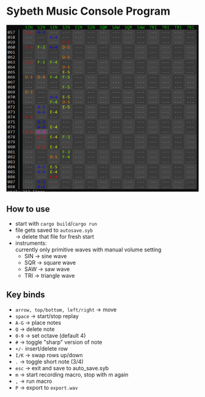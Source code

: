 # Sybeth Music Console Program

![](editor.png)

## How to use
- start with `cargo build`/`cargo run`
- file gets saved to `autosave.syb` <br>
-> delete that file for fresh start
- instruments:<br>
    currently only primitive waves with manual volume setting
  - SIN -> sine wave
  - SQR -> square wave
  - SAW -> saw wave
  - TRI -> triangle wave
  

## Key binds
- `arrow, top/bottom, left/right` -> move
- `space` -> start/stop replay
- `A-G` -> place notes
- `Q` -> delete note
- `0-9` -> set octave (default 4)
- `#` -> toggle "sharp" version of note
- `+/-` insert/delete row
- `I/K` -> swap rows up/down
- `.` -> toggle short note (3/4) 
- `esc` -> exit and save to auto_save.syb
- `m` -> start recording macro, stop with m again
- `,` -> run macro
- `P` -> export to `export.wav` 
